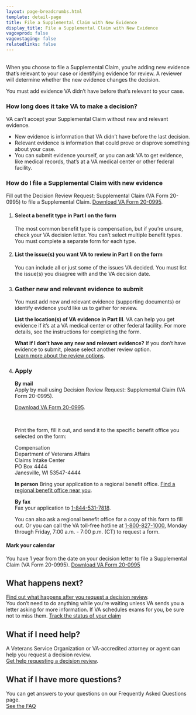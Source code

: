 ```yaml
---
layout: page-breadcrumbs.html
template: detail-page
title: File a Supplemental Claim with New Evidence
display_title: File a Supplemental Claim with New Evidence
vagovprod: false
vagovstaging: false
relatedlinks: false
---
```


<br>

<div itemprop="description" class="va-introtext">
When you choose to file a Supplemental Claim, you’re adding new evidence that’s relevant to your case or identifying evidence for review. A reviewer will determine whether the new evidence changes the decision.
</div>

<i class="far fa-copy"></i> You must add evidence VA didn’t have before that’s relevant to your case.

<div class="feature" markdown="0">

### How long does it take VA to make a decision?

VA can’t accept your Supplemental Claim without new and relevant evidence.
- New evidence is information that VA didn’t have before the last decision.
- Relevant evidence is information that could prove or disprove something about your case.
- You can submit evidence yourself, or you can ask VA to get evidence, like medical records, that’s at a VA medical center or other federal facility.

</div>

### How do I file a Supplemental Claim with new evidence
Fill out the Decision Review Request: Supplemental Claim (VA Form 20-0995) to file a Supplemental Claim. 
<a href="/decision-reviews/supplemental-claim/">Download VA Form 20-0995</a>. 

<ol class="process">
<li class="process-step list-one">

#### Select a benefit type in Part I on the form
The most common benefit type is compensation, but if you’re unsure, check your VA decision letter. You can’t select multiple benefit types. You must complete a separate form for each type.

</li>

<li class="process-step list-two">

#### List the issue(s) you want VA to review in Part II on the form

You can include all or just some of the issues VA decided. You must list the issue(s) you disagree with and the VA decision date.

</li>

<li class="process-step list-three">

### Gather new and relevant evidence to submit

<i class="far fa-copy"></i> You must add new and relevant evidence (supporting documents) or identify evidence you’d like us to gather for review. 

**List the location(s) of VA evidence in Part III**. VA can help you get evidence if it’s at a VA medical center or other federal facility. For more details, see the instructions for completing the form.

**What if I don’t have any new and relevant evidence?**
If you don’t have evidence to submit, please select another review option.
<br>
<a href="/decision-reviews/supplemental-claim/">Learn more about the review options</a>.

</li>

<li class="process-step list-four">

### Apply
**By mail**
<br>
Apply by mail using Decision Review Request: Supplemental Claim (VA Form 20-0995). 
<br>

<a href="/decision-reviews/supplemental-claim/">Download VA Form 20-0995</a>.

<br>

Print the form, fill it out, and send it to the specific benefit office you selected on the form:

<p class="va-address-block">
Compensation<br>
Department of Veterans Affairs<br>
Claims Intake Center<br>
PO Box 4444<br>
Janesville, WI 53547-4444<br>
</p>

**In person**
Bring your application to a regional benefit office. 
<a href="/decision-reviews/supplemental-claim/">Find a regional benefit office near you</a>.

**By fax**
<br>
Fax your application to <a href="tel:+1phonenumber">1-844-531-7818</a>.

You can also ask a regional benefit office for a copy of this form to fill out. Or you can call the VA toll-free hotline at <a href="tel:+1phonenumber">1-800-827-1000</a>, Monday through Friday, 7:00 a.m. - 7:00 p.m. (CT) to request a form.
</li>
</ol>

<div class="usa-alert usa-alert-info">
  <div class="usa-alert-body">
    <h4 class="usa-alert-heading">
      Mark your calendar <i class="far fa-calendar"></i>
    </h4>
    <p class="usa-alert-text">
      You have 1 year from the date on your decision letter to file a Supplemental Claim (VA Form 20-0995). <a href="#">Download VA Form 20-0995</a>
    </p>
  </div>
</div>

## What happens next?
<a href="#">Find out what happens after you request a decision review</a>.
<br>
You don’t need to do anything while you’re waiting unless VA sends you a letter asking for more information. If VA schedules exams for you, be sure not to miss them.
<a href="#" class="usa-button-primary">Track the status of your claim</a>


## What if I need help?
A Veterans Service Organization or VA-accredited attorney or agent can help you request a decision review. 
<br>
<a href="#">Get help requesting a decision review</a>.

## What if I have more questions?
You can get answers to your questions on our Frequently Asked Questions page.
<br>
<a href="#">See the FAQ</a>  


